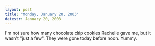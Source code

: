 ```yaml
---
layout: post
title: "Monday, January 20, 2003"
datestr: January 20, 2003
---
```


I'm not sure how many chocolate chip cookies Rachelle gave me, but it wasn't
"just a few". They were gone today before noon. Yummy.

